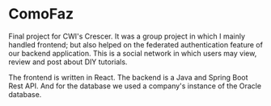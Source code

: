 # ComoFaz

Final project for CWI's Crescer. It was a group project in which I mainly handled frontend; but also
helped on the federated authentication feature of our backend application. This is a social network
in which users may view, review and post about DIY tutorials.

The frontend is written in React. The backend is a Java and Spring Boot Rest API. And for the
database we used a company's instance of the Oracle database.
